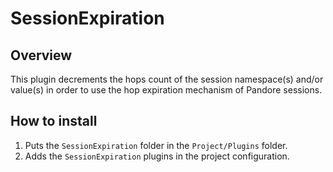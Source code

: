 # SessionExpiration

## Overview

This plugin decrements the hops count of the session namespace(s) and/or value(s) in order to use the hop expiration mechanism of Pandore sessions.

## How to install

1. Puts the `SessionExpiration` folder in the `Project/Plugins` folder.  
2. Adds the `SessionExpiration` plugins in the project configuration.